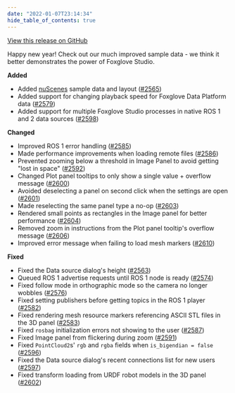 ```yaml
---
date: "2022-01-07T23:14:34"
hide_table_of_contents: true
---
```

[View this release on GitHub](https://github.com/foxglove/studio/releases/tag/v0.26.0)

Happy new year! Check out our much improved sample data - we think it better demonstrates the power of Foxglove Studio.

**Added**
- Added [nuScenes](https://www.nuscenes.org/) sample data and layout ([#2565](https://github.com/foxglove/studio/pull/2565))
- Added support for changing playback speed for Foxglove Data Platform data ([#2579](https://github.com/foxglove/studio/pull/2579))
- Added support for multiple Foxglove Studio processes in native ROS 1 and 2 data sources ([#2598](https://github.com/foxglove/studio/pull/2598))

**Changed**
- Improved ROS 1 error handling ([#2585](https://github.com/foxglove/studio/pull/2585))
- Made performance improvements when loading remote files ([#2586](https://github.com/foxglove/studio/pull/2586))
- Prevented zooming below a threshold in Image Panel to avoid getting "lost in space" ([#2592](https://github.com/foxglove/studio/pull/2592))
- Changed Plot panel tooltips to only show a single value + overflow message ([#2600](https://github.com/foxglove/studio/pull/2600))
- Avoided deselecting a panel on second click when the settings are open ([#2601](https://github.com/foxglove/studio/pull/2601))
- Made reselecting the same panel type a no-op ([#2603](https://github.com/foxglove/studio/pull/2603))
- Rendered small points as rectangles in the Image panel for better performance ([#2604](https://github.com/foxglove/studio/pull/2604))
- Removed zoom in instructions from the Plot panel tooltip's overflow message ([#2606](https://github.com/foxglove/studio/pull/2606))
- Improved error message when failing to load mesh markers ([#2610](https://github.com/foxglove/studio/pull/2610))

**Fixed**
- Fixed the Data source dialog's height ([#2563](https://github.com/foxglove/studio/pull/2563))
- Queued ROS 1 advertise requests until ROS 1 node is ready ([#2574](https://github.com/foxglove/studio/pull/2574))
- Fixed follow mode in orthographic mode so the camera no longer wobbles ([#2576](https://github.com/foxglove/studio/pull/2576))
- Fixed setting publishers before getting topics in the ROS 1 player ([#2582](https://github.com/foxglove/studio/pull/2582))
- Fixed rendering mesh resource markers referencing ASCII STL files in the 3D panel ([#2583](https://github.com/foxglove/studio/pull/2583))
- Fixed `rosbag` initialization errors not showing to the user ([#2587](https://github.com/foxglove/studio/pull/2587))
- Fixed Image panel from flickering during zoom ([#2591](https://github.com/foxglove/studio/pull/2591))
- Fixed `PointCloud2`s' `rgb` and `rgba` fields when `is_bigendian = false` ([#2596](https://github.com/foxglove/studio/pull/2596))
- Fixed the Data source dialog's recent connections list for new users ([#2597](https://github.com/foxglove/studio/pull/2597))
- Fixed transform loading from URDF robot models in the 3D panel ([#2602](https://github.com/foxglove/studio/pull/2602))